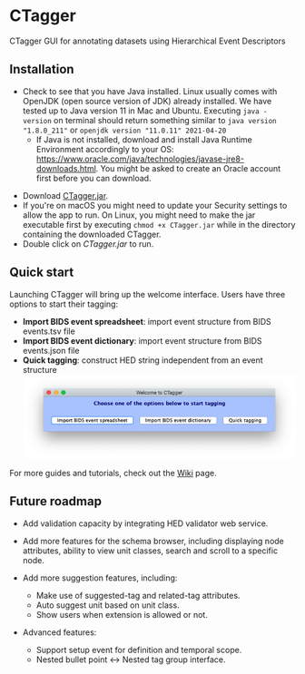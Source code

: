 # CTagger
CTagger GUI for annotating datasets using Hierarchical Event Descriptors

## Installation
- Check to see that you have Java installed. Linux usually comes with OpenJDK (open source version of JDK) already installed. We have tested up to Java version 11 in Mac and Ubuntu. Executing `java -version` on terminal should return something similar to
`java version "1.8.0_211"` or `openjdk version "11.0.11" 2021-04-20`
    * If Java is not installed, download and install Java Runtime Environment accordingly to your OS: https://www.oracle.com/java/technologies/javase-jre8-downloads.html. You might be asked to create an Oracle account first before you can download. 
* Download [CTagger.jar](https://github.com/hed-standard/CTagger/raw/main/CTagger.jar).
* If you're on macOS you might need to update your Security settings to allow the app to run. On Linux, you might need to make the jar executable first by executing `chmod +x CTagger.jar` while in the directory containing the downloaded CTagger.
* Double click on *CTagger.jar* to run. 

## Quick start
Launching CTagger will bring up the welcome interface. Users have three options to start their tagging:
* **Import BIDS event spreadsheet**: import event structure from BIDS events.tsv file 
* **Import BIDS event dictionary**: import event structure from BIDS events.json file
* **Quick tagging**: construct HED string independent from an event structure
![tagger-launcher](images/CTaggerLauncher.png)

For more guides and tutorials, check out the [Wiki](https://github.com/hed-standard/CTagger/wiki) page.

## Future roadmap
* Add validation capacity by integrating HED validator web service.
* Add more features for the schema browser, including displaying node attributes, ability to view unit classes, search and scroll to a specific node.
* Add more suggestion features, including:
  * Make use of suggested-tag and related-tag attributes.
  * Auto suggest unit based on unit class.
  * Show users when extension is allowed or not.

* Advanced features:
  * Support setup event for definition and temporal scope.
  * Nested bullet point <-> Nested tag group interface.
